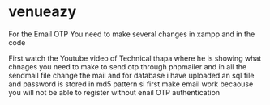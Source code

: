 # venueazy

For the Email OTP You need to make several changes in xampp and in the code

First watch the Youtube video of Technical thapa where he is showing what chnages you need to make to send otp through phpmailer and in all the sendmail file change the 
mail
and for database i have uploaded an sql file and password is stored in md5 pattern si first make email work becaouse you will not be able to register without enail OTP authentication
